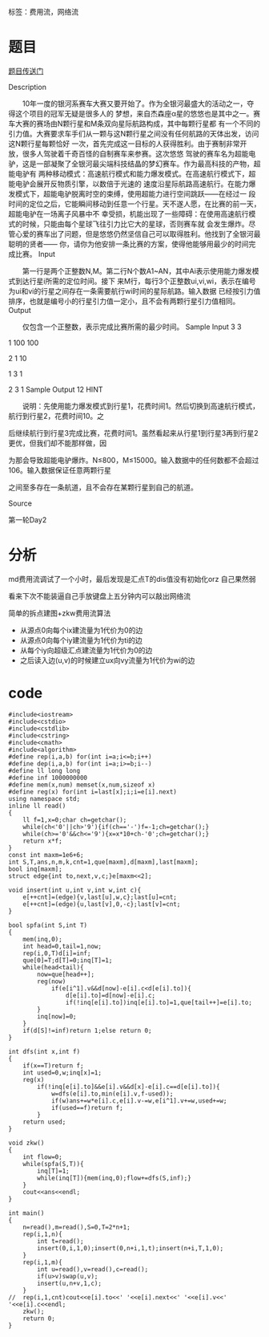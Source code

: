 ﻿---
tags: 
 - 网络流-费用流
grammar_cjkRuby: true
catalog: true
layout:  post
header-img: "img/header/P10.jpg"
preview-img: "/img/preview/P30.jpg"
---
标签：费用流，网络流

# 题目

[题目传送门](http://www.lydsy.com/JudgeOnline/problem.php?id=1927)

Description

　　10年一度的银河系赛车大赛又要开始了。作为全银河最盛大的活动之一，夺得这个项目的冠军无疑是很多人的
梦想，来自杰森座α星的悠悠也是其中之一。赛车大赛的赛场由N颗行星和M条双向星际航路构成，其中每颗行星都
有一个不同的引力值。大赛要求车手们从一颗与这N颗行星之间没有任何航路的天体出发，访问这N颗行星每颗恰好
一次，首先完成这一目标的人获得胜利。由于赛制非常开放，很多人驾驶着千奇百怪的自制赛车来参赛。这次悠悠
驾驶的赛车名为超能电驴，这是一部凝聚了全银河最尖端科技结晶的梦幻赛车。作为最高科技的产物，超能电驴有
两种移动模式：高速航行模式和能力爆发模式。在高速航行模式下，超能电驴会展开反物质引擎，以数倍于光速的
速度沿星际航路高速航行。在能力爆发模式下，超能电驴脱离时空的束缚，使用超能力进行空间跳跃——在经过一
段时间的定位之后，它能瞬间移动到任意一个行星。天不遂人愿，在比赛的前一天，超能电驴在一场离子风暴中不
幸受损，机能出现了一些障碍：在使用高速航行模式的时候，只能由每个星球飞往引力比它大的星球，否则赛车就
会发生爆炸。尽管心爱的赛车出了问题，但是悠悠仍然坚信自己可以取得胜利。他找到了全银河最聪明的贤者——
你，请你为他安排一条比赛的方案，使得他能够用最少的时间完成比赛。
Input

　　第一行是两个正整数N,M。第二行N个数A1~AN，其中Ai表示使用能力爆发模式到达行星i所需的定位时间。接下
来M行，每行3个正整数ui,vi,wi，表示在编号为ui和vi的行星之间存在一条需要航行wi时间的星际航路。输入数据
已经按引力值排序，也就是编号小的行星引力值一定小，且不会有两颗行星引力值相同。
Output

　　仅包含一个正整数，表示完成比赛所需的最少时间。
Sample Input
3 3 

1 100 100 

2 1 10 

1 3 1 

2 3 1 
Sample Output
12
HINT

　　说明：先使用能力爆发模式到行星1，花费时间1。然后切换到高速航行模式，航行到行星2，花费时间10。之

后继续航行到行星3完成比赛，花费时间1。虽然看起来从行星1到行星3再到行星2更优，但我们却不能那样做，因

为那会导致超能电驴爆炸。N≤800，M≤15000。输入数据中的任何数都不会超过106。输入数据保证任意两颗行星

之间至多存在一条航道，且不会存在某颗行星到自己的航道。

Source

第一轮Day2

# 分析

md费用流调试了一个小时，最后发现是汇点T的dis值没有初始化orz 自己果然弱

看来下次不能装逼自己手放键盘上五分钟内可以敲出网络流

简单的拆点建图+zkw费用流算法

- 从源点0向每个ix建流量为1代价为0的边
- 从源点0向每个iy建流量为1代价为ti的边
- 从每个iy向超级汇点建流量为1代价为0的边
- 之后读入边(u,v)的时候建立ux向vy流量为1代价为wi的边

# code

```
#include<iostream>
#include<cstdio>
#include<cstdlib>
#include<cstring>
#include<cmath>
#include<algorithm>
#define rep(i,a,b) for(int i=a;i<=b;i++)
#define dep(i,a,b) for(int i=a;i>=b;i--)
#define ll long long
#define inf 1000000000
#define mem(x,num) memset(x,num,sizeof x)
#define reg(x) for(int i=last[x];i;i=e[i].next)
using namespace std;
inline ll read()
{
    ll f=1,x=0;char ch=getchar();
    while(ch<'0'||ch>'9'){if(ch=='-')f=-1;ch=getchar();}
    while(ch>='0'&&ch<='9'){x=x*10+ch-'0';ch=getchar();}
    return x*f;
}
const int maxm=1e6+6;
int S,T,ans,n,m,k,cnt=1,que[maxm],d[maxm],last[maxm];
bool inq[maxm];
struct edge{int to,next,v,c;}e[maxm<<2];

void insert(int u,int v,int w,int c){
    e[++cnt]=(edge){v,last[u],w,c};last[u]=cnt;
    e[++cnt]=(edge){u,last[v],0,-c};last[v]=cnt;
}

bool spfa(int S,int T)
{
    mem(inq,0);
    int head=0,tail=1,now;
    rep(i,0,T)d[i]=inf;
    que[0]=T;d[T]=0;inq[T]=1;
    while(head<tail){
        now=que[head++];
        reg(now)
            if(e[i^1].v&&d[now]-e[i].c<d[e[i].to]){
                d[e[i].to]=d[now]-e[i].c;
                if(!inq[e[i].to])inq[e[i].to]=1,que[tail++]=e[i].to;
        }
        inq[now]=0;
    }
    if(d[S]!=inf)return 1;else return 0;
}

int dfs(int x,int f)
{
    if(x==T)return f;
    int used=0,w;inq[x]=1;
    reg(x)
        if(!inq[e[i].to]&&e[i].v&&d[x]-e[i].c==d[e[i].to]){
            w=dfs(e[i].to,min(e[i].v,f-used));
            if(w)ans+=w*e[i].c,e[i].v-=w,e[i^1].v+=w,used+=w;
            if(used==f)return f;
        }
    return used;
}

void zkw()
{
    int flow=0;
    while(spfa(S,T)){
        inq[T]=1;
        while(inq[T]){mem(inq,0);flow+=dfs(S,inf);}
    }
    cout<<ans<<endl;
}

int main()
{
    n=read(),m=read(),S=0,T=2*n+1;
	rep(i,1,n){
		int t=read();
		insert(0,i,1,0);insert(0,n+i,1,t);insert(n+i,T,1,0);
	}
	rep(i,1,m){
		int u=read(),v=read(),c=read();
		if(u>v)swap(u,v);
		insert(u,n+v,1,c);
	}
//	rep(i,1,cnt)cout<<e[i].to<<' '<<e[i].next<<' '<<e[i].v<<' '<<e[i].c<<endl;
    zkw();
    return 0;
}
```

